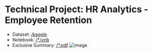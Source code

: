 # Technical Project: HR Analytics - Employee Retention
- Dataset: [/kaggle](https://www.kaggle.com/datasets/mfaisalqureshi/hr-analytics-and-job-prediction)
- Notebook: [/*.iynb](https://github.com/tedhwang007/hr-analytics/blob/main/Data_analysis_project.ipynb)
- Exclusive Summary: [/*.pdf](https://github.com/tedhwang007/hr-analytics/blob/main/Exclusive_Summary.pdf)
![image](https://github.com/tedhwang007/hr-analytics/assets/69152064/dd6b4b50-501b-440d-ad79-c16a7fb9edc9)

